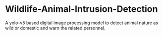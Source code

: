 # Wildlife-Animal-Intrusion-Detection
A yolo-v5 based digital image processing model to detect animal nature as wild or domestic and warn the related personnel. 
